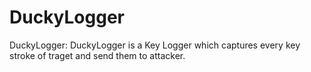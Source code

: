 # DuckyLogger
DuckyLogger: DuckyLogger is a Key Logger which captures every key stroke of traget and send them to attacker.
